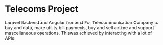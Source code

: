 # Telecoms Project
Laravel Backend and Angular frontend For Telecommunication Company to buy and data, make utility bill payments, buy and sell airtime and support mascellaneous operations. Thiswas achieved by interacting with a lot of APIs.
